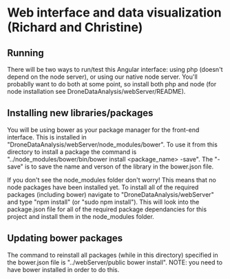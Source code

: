 # Web interface and data visualization (Richard and Christine)

## Running

There will be two ways to run/test this Angular interface: using php (doesn't depend on the node server), or using our native node server. You'll probablly want to do both at some point, so install both php and node (for node installation see DroneDataAnalysis/webServer/README). 

## Installing new libraries/packages

You will be using bower as your package manager for the front-end interface. This is installed in "DroneDataAnalysis/webServer/node_modules/bower". To use it from this directory to install a package the command is "../node_modules/bower/bin/bower install <package_name> -save". The "-save" is to save the name and verson of the library in the bower.json file.

If you don't see the node_modules folder don't worry! This means that no node packages have been installed yet. To install all of the required packages (including bower) navigate to "DroneDataAnalysis/webServer" and type "npm install" (or "sudo npm install"). This will look into the package.json file for all of the required package dependancies for this project and install them in the node_modules folder.

## Updating bower packages

The command to reinstall all packages (while in this directory) specified in the bower.json file is "../webServer/public bower install". NOTE: you need to have bower installed in order to do this.